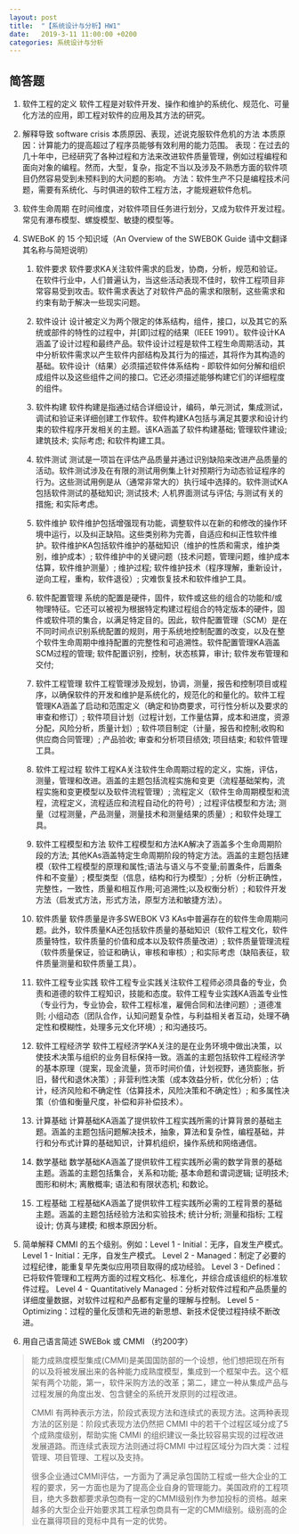 ```yaml
---
layout: post
title:  "【系统设计与分析】HW1"
date:   2019-3-11 11:00:00 +0200
categories: 系统设计与分析
---
```


## 简答题

1. 软件工程的定义
软件工程是对软件开发、操作和维护的系统化、规范化、可量化方法的应用，即工程对软件的应用及其方法的研究。
2. 解释导致 software crisis 本质原因、表现，述说克服软件危机的方法
本质原因：计算能力的提高超过了程序员能够有效利用的能力范围。
表现：在过去的几十年中，已经研究了各种过程和方法来改进软件质量管理，例如过程编程和面向对象的编程。然而，大型，复杂，指定不当以及涉及不熟悉方面的软件项目仍然容易受到未预料到的大问题的影响。
方法：软件生产不只是编程技术问题，需要有系统化、与时俱进的软件工程方法，才能规避软件危机。
3. 软件生命周期
在时间维度，对软件项目任务进行划分，又成为软件开发过程。常见有瀑布模型、螺旋模型、敏捷的模型等。
4. SWEBoK 的 15 个知识域（An Overview of the SWEBOK Guide 请中文翻译其名称与简短说明）
    1. 软件要求
    软件要求KA关注软件需求的启发，协商，分析，规范和验证。在软件行业中，人们普遍认为，当这些活动表现不佳时，软件工程项目非常容易受到攻击。软件需求表达了对软件产品的需求和限制，这些需求和约束有助于解决一些现实问题。

    2. 软件设计
    设计被定义为两个限定的体系结构，组件，接口，以及其它的系统或部件的特性的过程中，并[即]过程的结果（IEEE 1991）。软件设计KA涵盖了设计过程和最终产品。软件设计过程是软件工程生命周期活动，其中分析软件需求以产生软件内部结构及其行为的描述，其将作为其构造的基础。软件设计（结果）必须描述软件体系结构 - 即软件如何分解和组织成组件以及这些组件之间的接口。它还必须描述能够构建它们的详细程度的组件。

    3. 软件构建
    软件构建是指通过结合详细设计，编码，单元测试，集成测试，调试和验证来详细创建工作软件。软件构建KA包括与满足其要求和设计约束的软件程序开发相关的主题。该KA涵盖了软件构建基础; 管理软件建设; 建筑技术; 实际考虑; 和软件构建工具。

    4. 软件测试
    测试是一项旨在评估产品质量并通过识别缺陷来改进产品质量的活动。软件测试涉及在有限的测试用例集上针对预期行为动态验证程序的行为。这些测试用例是从（通常非常大的）执行域中选择的。软件测试KA包括软件测试的基础知识; 测试技术; 人机界面测试与评估; 与测试有关的措施; 和实际考虑。

    5. 软件维护
    软件维护包括增强现有功能，调整软件以在新的和修改的操作环境中运行，以及纠正缺陷。这些类别称为完善，自适应和纠正性软件维护。软件维护KA包括软件维护的基础知识（维护的性质和需求，维护类别，维护成本）; 软件维护中的关键问题（技术问题，管理问题，维护成本估算，软件维护测量）; 维护过程; 软件维护技术（程序理解，重新设计，逆向工程，重构，软件退役）; 灾难恢复技术和软件维护工具。

    6. 软件配置管理
    系统的配置是硬件，固件，软件或这些的组合的功能和/或物理特征。它还可以被视为根据特定构建过程组合的特定版本的硬件，固件或软件项的集合，以满足特定目的。因此，软件配置管理（SCM）是在不同时间点识别系统配置的规则，用于系统地控制配置的改变，以及在整个软件生命周期中维持配置的完整性和可追溯性。软件配置管理KA涵盖SCM过程的管理; 软件配置识别，控制，状态核算，审计; 软件发布管理和交付;

    7. 软件工程管理
    软件工程管理涉及规划，协调，测量，报告和控制项目或程序，以确保软件的开发和维护是系统化的，规范化的和量化的。软件工程管理KA涵盖了启动和范围定义（确定和协商要求，可行性分析以及要求的审查和修订）; 软件项目计划（过程计划，工作量估算，成本和进度，资源分配，风险分析，质量计划）; 软件项目制定（计量，报告和控制;收购和供应商合同管理）; 产品验收; 审查和分析项目绩效; 项目结束; 和软件管理工具。

    8. 软件工程过程
    软件工程KA关注软件生命周期过程的定义，实施，评估，测量，管理和改进。涵盖的主题包括流程实施和变更（流程基础架构，流程实施和变更模型以及软件流程管理）; 流程定义（软件生命周期模型和流程，流程定义，流程适应和流程自动化的符号）; 过程评估模型和方法; 测量（过程测量，产品测量，测量技术和测量结果的质量）; 和软件处理工具。

    9. 软件工程模型和方法
    软件工程模型和方法KA解决了涵盖多个生命周期阶段的方法; 其他KAs涵盖特定生命周期阶段的特定方法。涵盖的主题包括建模（软件工程模型的原理和属性;语法与语义与不变量;前置条件，后置条件和不变量）; 模型类型（信息，结构和行为模型）; 分析（分析正确性，完整性，一致性，质量和相互作用;可追溯性;以及权衡分析）; 和软件开发方法（启发式方法，形式方法，原型方法和敏捷方法）。

    10. 软件质量
    软件质量是许多SWEBOK V3 KAs中普遍存在的软件生命周期问题。此外，软件质量KA还包括软件质量的基础知识（软件工程文化，软件质量特性，软件质量的价值和成本以及软件质量改进）; 软件质量管理流程（软件质量保证，验证和确认，审核和审核）; 和实际考虑（缺陷表征，软件质量测量和软件质量工具）。

    11. 软件工程专业实践
    软件工程专业实践关注软件工程师必须具备的专业，负责和道德的软件工程知识，技能和态度。软件工程专业实践KA涵盖专业性（专业行为，专业协会，软件工程标准，雇佣合同和法律问题）; 道德准则; 小组动态（团队合作，认知问题复杂性，与利益相关者互动，处理不确定性和模糊性，处理多元文化环境）; 和沟通技巧。

    12. 软件工程经济学
    软件工程经济学KA关注的是在业务环境中做出决策，以使技术决策与组织的业务目标保持一致。涵盖的主题包括软件工程经济学的基本原理（提案，现金流量，货币时间价值，计划视野，通货膨胀，折旧，替代和退休决策）; 非营利性决策（成本效益分析，优化分析）; 估计，经济风险和不确定性（估算技术，风险决策和不确定性）; 和多属性决策（价值和衡量尺度，补偿和非补偿技术）。

    13. 计算基础
    计算基础KA涵盖了提供软件工程实践所需的计算背景的基础主题。涵盖的主题包括问题解决技术，抽象，算法和复杂性，编程基础，并行和分布式计算的基础知识，计算机组织，操作系统和网络通信。

    14. 数学基础
    数学基础KA涵盖了提供软件工程实践所必需的数学背景的基础主题。涵盖的主题包括集合，关系和功能; 基本命题和谓词逻辑; 证明技术; 图形和树木; 离散概率; 语法和有限状态机; 和数论。

    15. 工程基础
    工程基础KA涵盖了提供软件工程实践所必需的工程背景的基础主题。涵盖的主题包括经验方法和实验技术; 统计分析; 测量和指标; 工程设计; 仿真与建模; 和根本原因分析。

5. 简单解释 CMMI 的五个级别。例如：Level 1 - Initial：无序，自发生产模式。
Level 1 - Initial：无序，自发生产模式。
Level 2 - Managed：制定了必要的过程纪律，能重复早先类似应用项目取得的成功经验。
Level 3 - Defined：已将软件管理和工程两方面的过程文档化、标准化，并综合成该组织的标准软件过程。
Level 4 - Quantitatively Managed：分析对软件过程和产品质量的详细度量数据，对软件过程和产品都有定量的理解与控制。
Level 5 - Optimizing：过程的量化反馈和先进的新思想、新技术促使过程持续不断改进。
6. 用自己语言简述 SWEBok 或 CMMI （约200字）
>能力成熟度模型集成(CMMI)是美国国防部的一个设想，他们想把现在所有的以及将被发展出来的各种能力成熟度模型，集成到一个框架中去。这个框架有两个功能，第一，软件采购方法的改革；第二，建立一种从集成产品与过程发展的角度出发、包含健全的系统开发原则的过程改进。
>
>CMMI 有两种表示方法，阶段式表现方法和连续式的表现方法。这两种表现方法的区别是：阶段式表现方法仍然把 CMMI 中的若干个过程区域分成了5个成熟度级别，帮助实施 CMMI 的组织建议一条比较容易实现的过程改进发展道路。而连续式表现方法则通过将CMMI 中过程区域分为四大类：过程管理、项目管理、工程以及支持。
>
>很多企业通过CMMI评估，一方面为了满足承包国防工程或一些大企业的工程的要求，另一方面也是为了提高企业自身的管理能力。美国政府的工程项目，绝大多数都要求承包商有一定的CMMI级别作为参加投标的资格。越来越多的大型企业开始要求其工程承包商具有一定的CMMI级别。级别高的企业在赢得项目的竞标中具有一定的优势。
